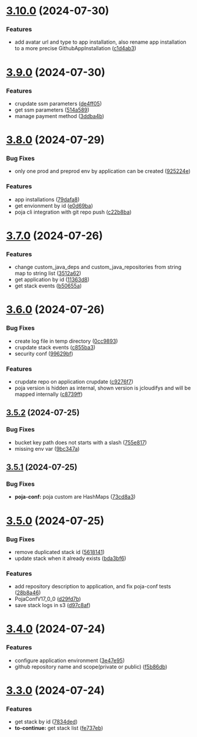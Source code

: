# [3.10.0](https://github.com/jcloudify/jcloudify-api/compare/v3.9.0...v3.10.0) (2024-07-30)


### Features

* add avatar url and type to app installation, also rename app installation to a more precise GithubAppInstallation ([c1d4ab3](https://github.com/jcloudify/jcloudify-api/commit/c1d4ab34ca2fdd83209e1cde196ed2494bd8bbbc))



# [3.9.0](https://github.com/jcloudify/jcloudify-api/compare/v3.8.0...v3.9.0) (2024-07-30)


### Features

* crupdate ssm parameters ([de4ff05](https://github.com/jcloudify/jcloudify-api/commit/de4ff0529dddac330b691488c64c23678c13e947))
* get ssm parameters ([514a589](https://github.com/jcloudify/jcloudify-api/commit/514a589b2b9143356dd6e8d95277906c7fb7e024))
* manage payment method ([3ddba4b](https://github.com/jcloudify/jcloudify-api/commit/3ddba4b617217d6966016c10116b8ee50d6ede64))



# [3.8.0](https://github.com/jcloudify/jcloudify-api/compare/v3.7.0...v3.8.0) (2024-07-29)


### Bug Fixes

* only one prod and preprod env by application can be created ([925224e](https://github.com/jcloudify/jcloudify-api/commit/925224e49584c08842f55d6b62965e86df7aec5f))


### Features

* app installations ([79dafa8](https://github.com/jcloudify/jcloudify-api/commit/79dafa8e553f8db6c12862779749316f4600e9d5))
* get envionment by id ([e0d69ba](https://github.com/jcloudify/jcloudify-api/commit/e0d69bad398ebe788b8541434e24afd0f206ae81))
* poja cli integration with git repo push ([c22b8ba](https://github.com/jcloudify/jcloudify-api/commit/c22b8ba58d1534698d88e9e8ebbc274341e8a729))



# [3.7.0](https://github.com/jcloudify/jcloudify-api/compare/v3.6.0...v3.7.0) (2024-07-26)


### Features

* change custom_java_deps and custom_java_repositories from string map to string list ([3512a62](https://github.com/jcloudify/jcloudify-api/commit/3512a625ae501630ca508848a2bea4e43369f991))
* get application by id ([11363d8](https://github.com/jcloudify/jcloudify-api/commit/11363d8c2ac0a3c0edb5a257a6957c9c5a383305))
* get stack events ([b50655a](https://github.com/jcloudify/jcloudify-api/commit/b50655a18b519d084a568988d58906b50cddf803))



# [3.6.0](https://github.com/jcloudify/jcloudify-api/compare/v3.5.2...v3.6.0) (2024-07-26)


### Bug Fixes

* create log file in temp directory ([0cc9893](https://github.com/jcloudify/jcloudify-api/commit/0cc9893e24c3d3e53117cc6827e77607d596f2e8))
* crupdate stack events ([c855ba3](https://github.com/jcloudify/jcloudify-api/commit/c855ba3c87d8957d782f9b97fa42ae586dfe134f))
* security conf ([99629bf](https://github.com/jcloudify/jcloudify-api/commit/99629bf703cf36318918b3a35581430c2fd5699d))


### Features

* crupdate repo on application crupdate ([c9276f7](https://github.com/jcloudify/jcloudify-api/commit/c9276f7b28fc57cb7c67e1168f63bd1ee69daca3))
* poja version is hidden as internal, shown version is jcloudifys and will be mapped internally ([c8739ff](https://github.com/jcloudify/jcloudify-api/commit/c8739ff196468ee50f07f60f2e0ca63e0c85dacc))



## [3.5.2](https://github.com/jcloudify/jcloudify-api/compare/v3.5.1...v3.5.2) (2024-07-25)


### Bug Fixes

* bucket key path does not starts with a slash ([755e817](https://github.com/jcloudify/jcloudify-api/commit/755e8177ab5c3cc102f69da030051c8b60d5ea64))
* missing env var ([9bc347a](https://github.com/jcloudify/jcloudify-api/commit/9bc347a870c7f7acbc8c64a202d22f90d9c684a2))



## [3.5.1](https://github.com/jcloudify/jcloudify-api/compare/v3.5.0...v3.5.1) (2024-07-25)


### Bug Fixes

* **poja-conf:** poja custom are HashMaps ([73cd8a3](https://github.com/jcloudify/jcloudify-api/commit/73cd8a36ad9527f330ffcd0b80489e8a96559103))



# [3.5.0](https://github.com/jcloudify/jcloudify-api/compare/v3.4.0...v3.5.0) (2024-07-25)


### Bug Fixes

* remove duplicated stack id ([5618141](https://github.com/jcloudify/jcloudify-api/commit/561814123d2530148dfeffb72b4fa2cc6f85f27d))
* update stack when it already exists ([bda3bf6](https://github.com/jcloudify/jcloudify-api/commit/bda3bf6892a699f3789d7c608fd06ab8b1d29b7b))


### Features

* add repository description to application, and fix poja-conf tests ([28b8a46](https://github.com/jcloudify/jcloudify-api/commit/28b8a463c0264aae19b0d72dd7d678409e55c31d))
* PojaConfV17_0_0 ([d29fd7b](https://github.com/jcloudify/jcloudify-api/commit/d29fd7b7c3b5b5d8e3da50cbad18729bd9b5905b))
* save stack logs in s3 ([d97c8af](https://github.com/jcloudify/jcloudify-api/commit/d97c8af8427f4467a33196be61f81d20f84d082a))



# [3.4.0](https://github.com/jcloudify/jcloudify-api/compare/v3.3.0...v3.4.0) (2024-07-24)


### Features

* configure application environment ([3e47e95](https://github.com/jcloudify/jcloudify-api/commit/3e47e9571e1175def69d0ef6bafe2b6925be4d9e))
* github repository name and scope(private or public) ([f5b86db](https://github.com/jcloudify/jcloudify-api/commit/f5b86db8c88b5c45b13a422daa9e578f62d513f4))



# [3.3.0](https://github.com/jcloudify/jcloudify-api/compare/v3.2.0...v3.3.0) (2024-07-24)


### Features

* get stack by id ([7834ded](https://github.com/jcloudify/jcloudify-api/commit/7834ded5c984df186fc45aa55c304b1bb29dedb1))
* **to-continue:** get stack list ([fe737eb](https://github.com/jcloudify/jcloudify-api/commit/fe737eb0d36ea7291abca2dd413312fe757f411d))



